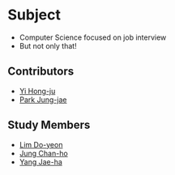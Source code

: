 # Subject
- Computer Science focused on job interview
- But not only that!

## Contributors
- [Yi Hong-ju](https://github.com/yi-hongju)
- [Park Jung-jae](https://github.com/jeongjae96)

## Study Members
- [Lim Do-yeon](https://github.com/Do-racoon)
- [Jung Chan-ho](https://github.com/jch110)
- [Yang Jae-ha]()
